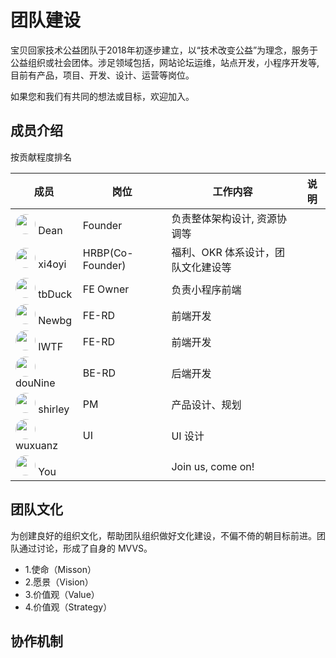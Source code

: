 # 团队建设

宝贝回家技术公益团队于2018年初逐步建立，以“技术改变公益”为理念，服务于公益组织或社会团体。涉足领域包括，网站论坛运维，站点开发，小程序开发等, 目前有产品，项目、开发、设计、运营等岗位。

如果您和我们有共同的想法或目标，欢迎加入。

## 成员介绍

按贡献程度排名

| 成员 | 岗位 |  工作内容  |  说明  |
| ---- |----| ----------|----|
| <img src="https://wx.qlogo.cn/mmhead/Q3auHgzwzM7KDsuiaK9BMqMh8nWmS2we5kDjCufTUFP0APwtn9pSlAA/64" style="width:32px; height:32px; border-radius:50%; "/>  Dean | Founder | 负责整体架构设计, 资源协调等  |    |
| <img src="http://wx.qlogo.cn/mmhead/Q3auHgzwzM6hPe6p4dURcERDlOS1IK4VgsDMk2JFWDK7tibq2lolq1g/64/0" style="width:32px; height:32px; border-radius:50%; "/>  xi4oyi | HRBP(Co-Founder)| 福利、OKR 体系设计，团队文化建设等  |    |
| <img src="http://wx.qlogo.cn/mmhead/daCYIKavDP339OBxQ3lcfpTW081rgjapgWJiclhsX4v0/64/0" style="width:32px; height:32px; border-radius:50%; "/>  tbDuck| FE Owner | 负责小程序前端  |    |
| <img src="http://wx.qlogo.cn/mmhead/PXeiaUTibV21CqnPnL3ekcibcYtLnckWFuem05sMHQXQxM/64/0" style="width:32px; height:32px; border-radius:50%; "/>  Newbg | FE-RD | 前端开发 |    |
| <img src="http://wx.qlogo.cn/mmhead/Q3auHgzwzM7ndt7HD622ltCicv6licTQxxN6vxdYiaYGmkyeSoOEeNDDg/64/0" style="width:32px; height:32px; border-radius:50%; "/>  IWTF | FE-RD | 前端开发 |    |
| <img src="http://wx.qlogo.cn/mmhead/PiajxSqBRaEJUrw1hw07l4ZQ6uHPO12RiccUHONT4DxKhibhkUX4liasTw/64/0" style="width:32px; height:32px; border-radius:50%; "/>  douNine | BE-RD | 后端开发 |    |
| <img src="https://wx.qlogo.cn/mmhead/ibefPNwibd61AdP63mprCZdPBrJUiaibbVwrfklC1RjKfP4/64" style="width:32px; height:32px; border-radius:50%; "/>  shirley | PM   | 产品设计、规划  |    |
| <img src="https://wx.qlogo.cn/mmhead/iaxbm0mx8p8JbKGj8M8x0u5JwtskkHg1BtfX0jic2fiazM/64" style="width:32px; height:32px; border-radius:50%; "/>  wuxuanz | UI  | UI 设计 |    |
| <img src="https://wx.qlogo.cn/mmhead/Q3auHgzwzM4pGAAx4ezTdYo0xS8e69K03ziaTQ4iaFKocfc8Y8fgBSeA/64" style="width:32px; height:32px; border-radius:50%; "/>  You |      | Join us, come on!  |    |

## 团队文化

为创建良好的组织文化，帮助团队组织做好文化建设，不偏不倚的朝目标前进。团队通过讨论，形成了自身的 MVVS。

* 1.使命（Misson）
* 2.愿景（Vision）
* 3.价值观（Value）
* 4.价值观（Strategy）

## 协作机制
